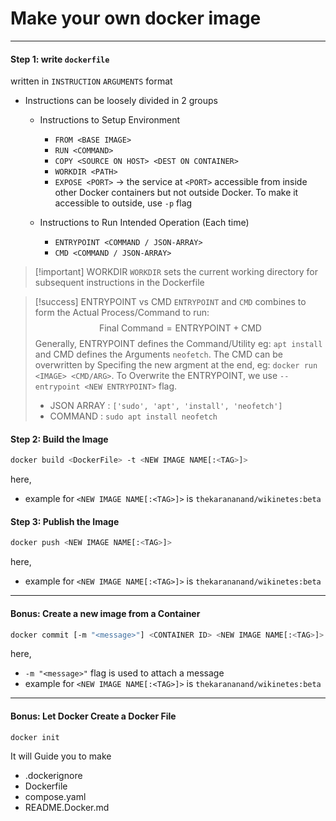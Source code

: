
# Make your own docker image
---
#### Step 1: write `dockerfile` 
written in `INSTRUCTION` `ARGUMENTS` format

- Instructions can be loosely divided in 2 groups
	
	- Instructions to Setup Environment
		- `FROM <BASE IMAGE>`
		- `RUN <COMMAND>`
		- `COPY <SOURCE ON HOST> <DEST ON CONTAINER>`
		- `WORKDIR <PATH>`
		- `EXPOSE <PORT>` -> the service at `<PORT>` accessible from inside other Docker containers but not outside Docker. To make it accessible to outside, use `-p` flag
		
	- Instructions to Run Intended Operation (Each time)
		- `ENTRYPOINT <COMMAND / JSON-ARRAY>`
		- `CMD <COMMAND / JSON-ARRAY>`

> [!important] WORKDIR
> `WORKDIR` sets the current working directory for subsequent instructions in the Dockerfile

> [!success] ENTRYPOINT vs CMD
> `ENTRYPOINT` and `CMD` combines to form the Actual Process/Command to run:
> $$
> \text{Final Command} = \text{ENTRYPOINT} + \text{CMD}
> $$
>  Generally, ENTRYPOINT defines the Command/Utility eg: `apt install` and CMD defines the Arguments `neofetch`. The CMD can be overwritten by Specifing the new argment at the end, eg: `docker run <IMAGE> <CMD/ARG>`. To Overwrite the ENTRYPOINT, we use `--entrypoint <NEW ENTRYPOINT>` flag.
> 
> - JSON ARRAY : `['sudo', 'apt', 'install', 'neofetch']`
> - COMMAND : `sudo apt install neofetch`

#### Step 2: Build the Image
```bash
docker build <DockerFile> -t <NEW IMAGE NAME[:<TAG>]>
```
here,
- example for `<NEW IMAGE NAME[:<TAG>]>` is `thekarananand/wikinetes:beta`

#### Step 3: Publish the Image
```bash
docker push <NEW IMAGE NAME[:<TAG>]>
```
here,
- example for `<NEW IMAGE NAME[:<TAG>]>` is `thekarananand/wikinetes:beta`

----
#### Bonus: Create a new image from a Container
```bash
docker commit [-m "<message>"] <CONTAINER ID> <NEW IMAGE NAME[:<TAG>]>
```
here,
- `-m "<message>"` flag is used to attach a message
- example for `<NEW IMAGE NAME[:<TAG>]>` is `thekarananand/wikinetes:beta`

---
#### Bonus: Let Docker Create a Docker File
```bash
docker init
```

It will Guide you to make
  - .dockerignore
  - Dockerfile
  - compose.yaml
  - README.Docker.md
